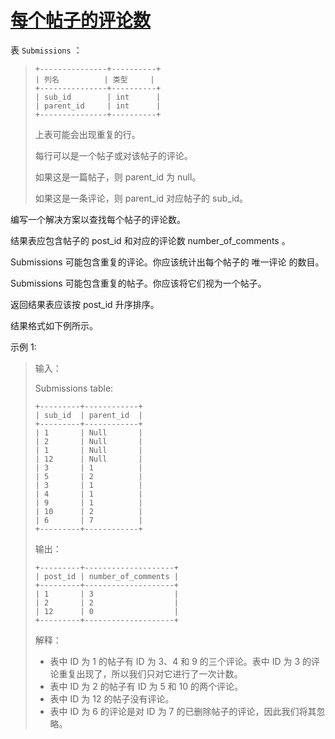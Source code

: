 #  [每个帖子的评论数](https://leetcode.cn/problems/number-of-comments-per-post)

表 `Submissions` ：
> ```
> +---------------+----------+
> | 列名          | 类型     |
> +---------------+----------+
> | sub_id        | int      |
> | parent_id     | int      |
> +---------------+----------+
> ```
> 上表可能会出现重复的行。
> 
> 每行可以是一个帖子或对该帖子的评论。
> 
> 如果这是一篇帖子，则 parent_id 为 null。
> 
> 如果这是一条评论，则 parent_id 对应帖子的 sub_id。
 

编写一个解决方案以查找每个帖子的评论数。

结果表应包含帖子的 post_id 和对应的评论数 number_of_comments 。

Submissions 可能包含重复的评论。你应该统计出每个帖子的 唯一评论 的数目。

Submissions 可能包含重复的帖子。你应该将它们视为一个帖子。

返回结果表应该按 post_id 升序排序。

结果格式如下例所示。

 

示例 1:

> 输入：
> 
> Submissions table:
> ```
> +---------+------------+
> | sub_id  | parent_id  |
> +---------+------------+
> | 1       | Null       |
> | 2       | Null       |
> | 1       | Null       |
> | 12      | Null       |
> | 3       | 1          |
> | 5       | 2          |
> | 3       | 1          |
> | 4       | 1          |
> | 9       | 1          |
> | 10      | 2          |
> | 6       | 7          |
> +---------+------------+
> ```
> 输出：
> ```
> +---------+--------------------+
> | post_id | number_of_comments |
> +---------+--------------------+
> | 1       | 3                  |
> | 2       | 2                  |
> | 12      | 0                  |
> +---------+--------------------+
> ```
> 解释：
> - 表中 ID 为 1 的帖子有 ID 为 3、4 和 9 的三个评论。表中 ID 为 3 的评论重复出现了，所以我们只对它进行了一次计数。
> - 表中 ID 为 2 的帖子有 ID 为 5 和 10 的两个评论。
> - 表中 ID 为 12 的帖子没有评论。
> - 表中 ID 为 6 的评论是对 ID 为 7 的已删除帖子的评论，因此我们将其忽略。
